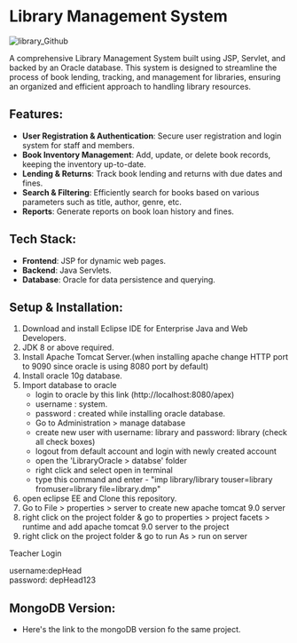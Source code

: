 # Library Management System

![library_Github](https://github.com/ravindub/Library-System-Oracle/assets/47911656/d7b20e2a-e1df-42c3-ad87-3365b63c91d6)

A comprehensive Library Management System built using JSP, Servlet, and backed by an Oracle database. This system is designed to streamline the process of book lending, tracking, and management for libraries, ensuring an organized and efficient approach to handling library resources.

## Features:

- **User Registration & Authentication**: Secure user registration and login system for staff and members.
- **Book Inventory Management**: Add, update, or delete book records, keeping the inventory up-to-date.
- **Lending & Returns**: Track book lending and returns with due dates and fines.
- **Search & Filtering**: Efficiently search for books based on various parameters such as title, author, genre, etc.
- **Reports**: Generate reports on book loan history and fines.

## Tech Stack:

- **Frontend**: JSP for dynamic web pages.
- **Backend**: Java Servlets.
- **Database**: Oracle for data persistence and querying.

## Setup & Installation:

1. Download and install Eclipse IDE for Enterprise Java and Web Developers.
2. JDK 8 or above required.
3. Install Apache Tomcat Server.(when installing apache change HTTP port to 9090 since oracle is using 8080 port by default)
4. Install oracle 10g database.
5. Import database to oracle
    - login to oracle by this link (http://localhost:8080/apex)
    - username : system.
    - password : created while installing oracle database.
    - Go to Administration > manage database
    - create new user with username: library  and password: library (check all check boxes)
    - logout from default account and login with newly created account
    - open the 'LibraryOracle > databse' folder 
    - right click and select open in terminal
    - type this command and enter - "imp library/library  touser=library  fromuser=library  file=library.dmp"
6.   open eclipse EE and Clone this repository.
7.   Go to File > properties > server to create new apache tomcat 9.0 server
8.   right click on the project folder & go to properties > project facets > runtime and add apache tomcat 9.0 server to the project
9.   right click on the project folder & go to run As > run on server
      
          

Teacher Login


username:depHead  
password: depHead123

## MongoDB Version:

- Here's the link to the mongoDB version fo the same project.




